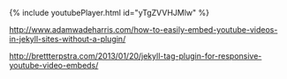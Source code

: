 {% include youtubePlayer.html id="yTgZVVHJMlw" %}


http://www.adamwadeharris.com/how-to-easily-embed-youtube-videos-in-jekyll-sites-without-a-plugin/

http://brettterpstra.com/2013/01/20/jekyll-tag-plugin-for-responsive-youtube-video-embeds/




